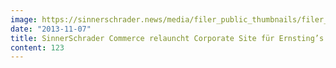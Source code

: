 ```yaml
---
image: https://sinnerschrader.news/media/filer_public_thumbnails/filer_public/57/7b/577bf4ea-ca71-47f8-8050-49f8d98b30de/varfoldersdjk8pxf42x64d8fxslz8jcc8fc0000gnttmpe6blqq__480x288_q85_crop_subsampling-2_upscale.jpg
date: "2013-11-07"
title: SinnerSchrader Commerce relauncht Corporate Site für Ernsting’s family
content: 123
---
```

